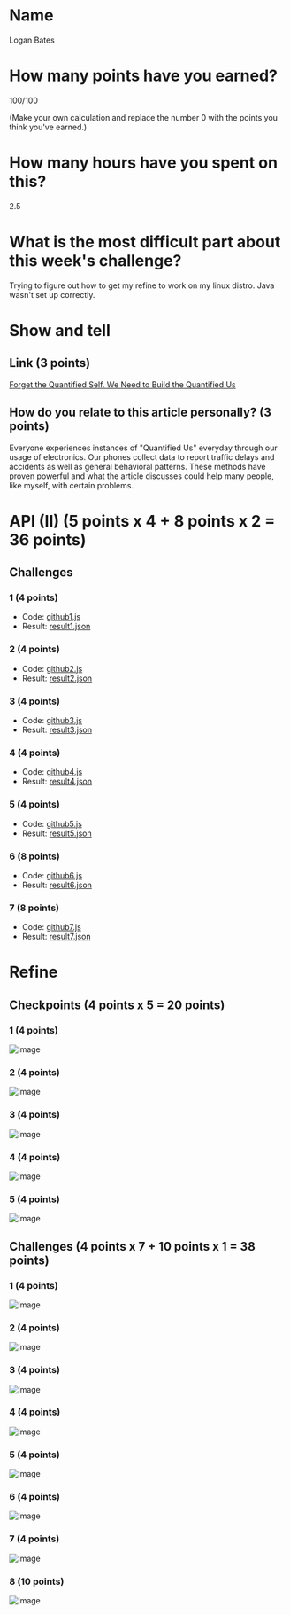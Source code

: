 # Name

Logan Bates

# How many points have you earned?

100/100

(Make your own calculation and replace the number 0 with the points you think you've earned.)

# How many hours have you spent on this?

2.5

# What is the most difficult part about this week's challenge?

Trying to figure out how to get my refine to work on my linux distro. Java wasn't set up correctly.

# Show and tell

## Link (3 points)

[Forget the Quantified Self. We Need to Build the Quantified Us](http://www.wired.com/2014/04/forget-the-quantified-self-we-need-to-build-the-quantified-us)

## How do you relate to this article personally? (3 points)

Everyone experiences instances of "Quantified Us" everyday through our usage of electronics. Our phones collect data to report traffic delays and accidents as well as general behavioral patterns. These methods have proven powerful and what the article discusses could help many people, like myself, with certain problems.

# API (II) (5 points x 4 + 8 points x 2 = 36 points)

## Challenges

### 1 (4 points)

* Code: [github1.js](github1.js)
* Result: [result1.json](result1.json)

### 2 (4 points)

* Code: [github2.js](github23.js)
* Result: [result2.json](result2.json)

### 3 (4 points)

* Code: [github3.js](github3.js)
* Result: [result3.json](result.json)

### 4 (4 points)

* Code: [github4.js](github4.js)
* Result: [result4.json](result4.json)

### 5 (4 points)

* Code: [github5.js](github5.js)
* Result: [result5.json](result5.json)

### 6 (8 points)

* Code: [github6.js](github6.js)
* Result: [result6.json](result6.json)

### 7 (8 points)

* Code: [github7.js](github7.js)
* Result: [result7.json](result7.json)


# Refine

## Checkpoints (4 points x 5 = 20 points)

### 1 (4 points)

![image](checkpont1.png?raw=true)

### 2 (4 points)

![image](checkpont2.png?raw=true)

### 3 (4 points)

![image](checkpont3.png?raw=true)

### 4 (4 points)

![image](checkpont4.png?raw=true)

### 5 (4 points)

![image](checkpont5.png?raw=true)

## Challenges (4 points x 7 + 10 points x 1 = 38 points)

### 1 (4 points)

![image](challenge1.png?raw=true)

### 2 (4 points)

![image](challenge2.png?raw=true)

### 3 (4 points)

![image](challenge3.png?raw=true)

### 4 (4 points)

![image](challenge4.png?raw=true)

### 5 (4 points)

![image](challenge5.png?raw=true)

### 6 (4 points)

![image](challenge6.png?raw=true)

### 7 (4 points)

![image](challenge7.png?raw=true)

### 8 (10 points)

![image](challenge8.png?raw=true)
